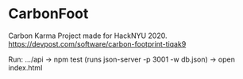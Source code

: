 # CarbonFoot

Carbon Karma Project made for HackNYU 2020.
https://devpost.com/software/carbon-footprint-tiqak9 

Run:
.../api -> npm test (runs json-server -p 3001 -w db.json)
-> open index.html 
